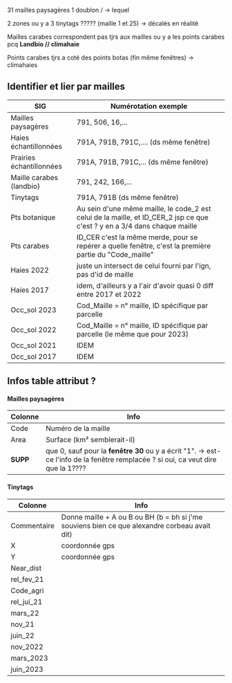 31 mailles paysagères
1 doublon / → lequel

2 zones ou y a 3 tinytags ????? (maille 1 et 25) → décalés en réalité

Mailles carabes correspondent pas tjrs aux mailles ou y a les points carabes pcq **Landbio // climahaie**


Points carabes tjrs a coté des points botas (fin même fenêtres) → climahaies



## Identifier et lier par mailles 

| SIG                      | Numérotation exemple                                                                                                      |
| ------------------------ | ------------------------------------------------------------------------------------------------------------------------- |
| Mailles paysagères       | 791, 506, 16,...                                                                                                          |
| Haies échantillonnées    | 791A, 791B, 791C,.... (ds même fenêtre)                                                                                   |
| Prairies échantillonnées | 791A, 791B, 791C,... (ds même fenêtre)                                                                                    |
| Maille carabes (landbio) | 791, 242, 166,...                                                                                                         |
| Tinytags                 | 791A, 791B (ds même fenêtre)                                                                                              |
| Pts botanique            | Au sein d'une même maille, le code_2 est celui de la maille, et ID_CER_2 jsp ce que c'est ? y en a 3/4 dans chaque maille |
| Pts carabes              | ID_CER c'est la même merde, pour se repérer a quelle fenêtre, c'est la première partie du "Code_maille"                   |
| Haies 2022               | juste un intersect de celui fourni par l'ign, pas d'id de maille                                                          |
| Haies 2017               | idem, d'ailleurs y a l'air d'avoir quasi 0 diff entre 2017 et 2022                                                        |
| Occ_sol 2023             | Cod_Maille = n° maille, ID spécifique par parcelle                                                                        |
| Occ_sol 2022             | Cod_Maille = n° maille, ID spécifique par parcelle (le même que pour 2023)                                                |
| Occ_sol 2021             | IDEM                                                                                                                      |
| Occ_sol 2017             | IDEM                                                                                                                      |

## Infos table attribut ?

#### Mailles paysagères

| Colonne  | Info                                                                                                                             |
| -------- | -------------------------------------------------------------------------------------------------------------------------------- |
| Code     | Numéro de la maille                                                                                                              |
| Area     | Surface (km² semblerait-il)                                                                                                      |
| **SUPP** | que 0, sauf pour la **fenêtre 30** ou y a écrit "1". → est-ce l'info de la fenêtre remplacée ? si oui, ca veut dire que la 1???? |
#### Tinytags

| Colonne     | Info                                                                                          |
| ----------- | --------------------------------------------------------------------------------------------- |
| Commentaire | Donne maille + A ou B ou BH (b = bh si j'me souviens bien ce que alexandre corbeau avait dit) |
| X           | coordonnée gps                                                                                |
| Y           | coordonnée gps                                                                                |
| Near_dist   |                                                                                               |
| rel_fev_21  |                                                                                               |
| Code_agri   |                                                                                               |
| rel_jui_21  |                                                                                               |
| mars_22     |                                                                                               |
| nov_21      |                                                                                               |
| juin_22     |                                                                                               |
| nov_2022    |                                                                                               |
| mars_2023   |                                                                                               |
| juin_2023   |                                                                                               |
